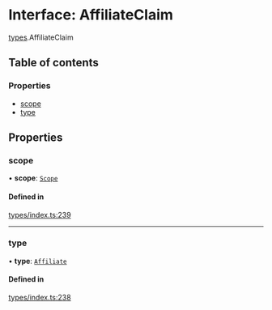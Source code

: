 # Interface: AffiliateClaim

[types](../wiki/types).AffiliateClaim

## Table of contents

### Properties

- [scope](../wiki/types.AffiliateClaim#scope)
- [type](../wiki/types.AffiliateClaim#type)

## Properties

### scope

• **scope**: [`Scope`](../wiki/types.Scope)

#### Defined in

[types/index.ts:239](https://github.com/PolymeshAssociation/polymesh-sdk/blob/e978aefd/src/types/index.ts#L239)

___

### type

• **type**: [`Affiliate`](../wiki/types.ClaimType#affiliate)

#### Defined in

[types/index.ts:238](https://github.com/PolymeshAssociation/polymesh-sdk/blob/e978aefd/src/types/index.ts#L238)
